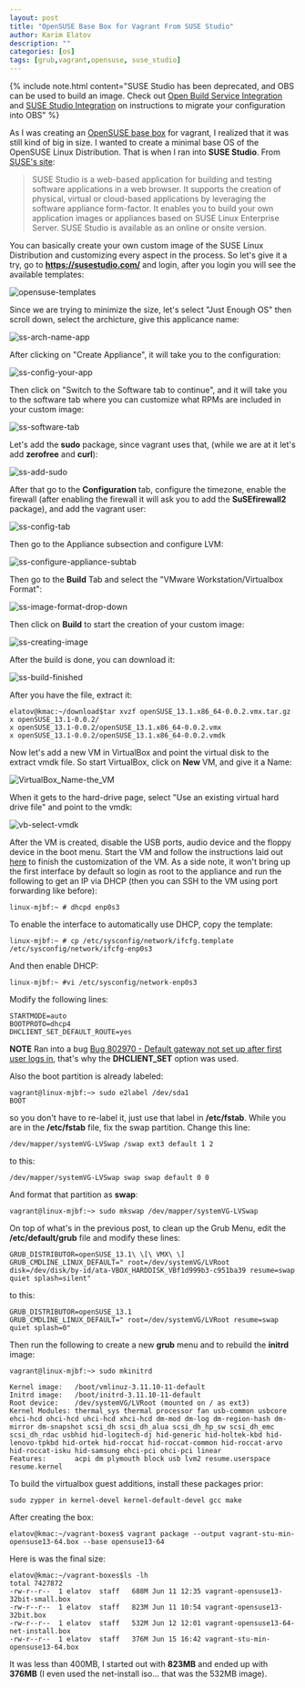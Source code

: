 ```yaml
---
layout: post
title: "OpenSUSE Base Box for Vagrant From SUSE Studio"
author: Karim Elatov
description: ""
categories: [os]
tags: [grub,vagrant,opensuse, suse_studio]
---
```

{% include note.html content="SUSE Studio has been deprecated, and OBS can be used to build an image. Check out [Open Build Service Integration](https://openbuildservice.org/2017/09/27/suse-studio-express/) and [SUSE Studio Integration](http://openbuildservice.org/2017/05/31/studio-import/) on instructions to migrate your configuration into OBS" %}

As I was creating an [OpenSUSE base box](/2014/06/create-a-base-opensuse-image-for-vagrant/) for vagrant, I realized that it was still kind of big in size. I wanted to create a minimal base OS of the OpenSUSE Linux Distribution. That is when I ran into **SUSE Studio**. From [SUSE's site](https://studioexpress.opensuse.org/):

> SUSE Studio is a web-based application for building and testing software applications in a web browser. It supports the creation of physical, virtual or cloud-based applications by leveraging the software appliance form-factor. It enables you to build your own application images or appliances based on SUSE Linux Enterprise Server. SUSE Studio is available as an online or onsite version.

You can basically create your own custom image of the SUSE Linux Distribution and customizing every aspect in the process. So let's give it a try, go to **https://susestudio.com/** and login, after you login you will see the available templates:

![opensuse-templates](https://seacloud.cc/d/480b5e8fcd/files/?p=/vagrant_create_os_box_with_studio/opensuse-templates.png&raw=1)

Since we are trying to minimize the size, let's select "Just Enough OS" then scroll down, select the archicture, give this applicance name:


![ss-arch-name-app](https://seacloud.cc/d/480b5e8fcd/files/?p=/vagrant_create_os_box_with_studio/ss-arch-name-app.png&raw=1)

After clicking on "Create Appliance", it will take you to the configuration:

![ss-config-your-app](https://seacloud.cc/d/480b5e8fcd/files/?p=/vagrant_create_os_box_with_studio/ss-config-your-app.png&raw=1)

Then click on "Switch to the Software tab to continue", and it will take you to the software tab where you can customize what RPMs are included in your custom image:

![ss-software-tab](https://seacloud.cc/d/480b5e8fcd/files/?p=/vagrant_create_os_box_with_studio/ss-software-tab.png&raw=1)

Let's add the **sudo** package, since vagrant uses that, (while we are at it let's add **zerofree** and **curl**):

![ss-add-sudo](https://seacloud.cc/d/480b5e8fcd/files/?p=/vagrant_create_os_box_with_studio/ss-add-sudo.png&raw=1)

After that go to the **Configuration** tab, configure the timezone, enable the firewall (after enabling the firewall it will ask you to add the **SuSEfirewall2** package), and add the vagrant user:

![ss-config-tab](https://seacloud.cc/d/480b5e8fcd/files/?p=/vagrant_create_os_box_with_studio/ss-config-tab.png&raw=1)

Then go to the Appliance subsection and configure LVM:

![ss-configure-appliance-subtab](https://seacloud.cc/d/480b5e8fcd/files/?p=/vagrant_create_os_box_with_studio/ss-configure-appliance-subtab.png&raw=1)

Then go to the **Build** Tab and select the "VMware Workstation/Virtualbox Format":

![ss-image-format-drop-down](https://seacloud.cc/d/480b5e8fcd/files/?p=/vagrant_create_os_box_with_studio/ss-image-format-drop-down.png&raw=1)

Then click on **Build** to start the creation of your custom image:

![ss-creating-image](https://seacloud.cc/d/480b5e8fcd/files/?p=/vagrant_create_os_box_with_studio/ss-creating-image.png&raw=1)

After the build is done, you can download it:

![ss-build-finished](https://seacloud.cc/d/480b5e8fcd/files/?p=/vagrant_create_os_box_with_studio/ss-build-finished.png&raw=1)

After you have the file, extract it:

	elatov@kmac:~/download$tar xvzf openSUSE_13.1.x86_64-0.0.2.vmx.tar.gz
	x openSUSE_13.1-0.0.2/
	x openSUSE_13.1-0.0.2/openSUSE_13.1.x86_64-0.0.2.vmx
	x openSUSE_13.1-0.0.2/openSUSE_13.1.x86_64-0.0.2.vmdk

Now let's add a new VM in VirtualBox and point the virtual disk to the extract vmdk file. So start VirtualBox, click on **New** VM, and give it a Name:

![VirtualBox_Name-the_VM](https://seacloud.cc/d/480b5e8fcd/files/?p=/vagrant_create_os_box_with_studio/VirtualBox_Name-the_VM.png&raw=1)

When it gets to the hard-drive page, select "Use an existing virtual hard drive file" and point to the vmdk:

![vb-select-vmdk](https://seacloud.cc/d/480b5e8fcd/files/?p=/vagrant_create_os_box_with_studio/vb-select-vmdk.png&raw=1)

After the VM is created, disable the USB ports, audio device and the floppy device in the boot menu. Start the VM and follow the instructions laid out [here](/2014/06/create-a-base-opensuse-image-for-vagrant/) to finish the customization of the VM. As a side note, it won't bring up the first interface by default so login as root to the appliance and run the following to get an IP via DHCP (then you can SSH to the VM using port forwarding like before):

	linux-mjbf:~ # dhcpd enp0s3

To enable the interface to automatically use DHCP, copy the template:

	linux-mjbf:~ # cp /etc/sysconfig/network/ifcfg.template /etc/sysconfig/network/ifcfg-enp0s3

And then enable DHCP:

	linux-mjbf:~ #vi /etc/sysconfig/network-enp0s3

Modify the following lines:

	STARTMODE=auto
	BOOTPROTO=dhcp4
	DHCLIENT_SET_DEFAULT_ROUTE=yes
	
**NOTE** Ran into a bug [Bug 802970 - Default gateway not set up after first user logs in](https://bugzilla.novell.com/show_bug.cgi?id=802970), that's why the **DHCLIENT_SET** option was used.
	
Also the boot partition is already labeled:

	vagrant@linux-mjbf:~> sudo e2label /dev/sda1
	BOOT

so you don't have to re-label it, just use that label in **/etc/fstab**. While you are in the **/etc/fstab** file, fix the swap partition. Change this line:

	/dev/mapper/systemVG-LVSwap /swap ext3 default 1 2

to this:

	/dev/mapper/systemVG-LVSwap swap swap default 0 0

And format that partition as **swap**:

	vagrant@linux-mjbf:~> sudo mkswap /dev/mapper/systemVG-LVSwap

On top of what's in the previous post, to clean up the Grub Menu, edit the **/etc/default/grub** file and modify these lines:

	GRUB_DISTRIBUTOR=openSUSE_13.1\ \[\ VMX\ \]
	GRUB_CMDLINE_LINUX_DEFAULT=" root=/dev/systemVG/LVRoot disk=/dev/disk/by-id/ata-VBOX_HARDDISK_VBf1d999b3-c951ba39 resume=swap quiet splash=silent"

to this:

	GRUB_DISTRIBUTOR=openSUSE_13.1
	GRUB_CMDLINE_LINUX_DEFAULT=" root=/dev/systemVG/LVRoot resume=swap quiet splash=0"

Then run the following to create a new **grub** menu and to rebuild the **initrd** image:

	vagrant@linux-mjbf:~> sudo mkinitrd
	
	Kernel image:   /boot/vmlinuz-3.11.10-11-default
	Initrd image:   /boot/initrd-3.11.10-11-default
	Root device:	/dev/systemVG/LVRoot (mounted on / as ext3)
	Kernel Modules:	thermal_sys thermal processor fan usb-common usbcore ehci-hcd ohci-hcd uhci-hcd xhci-hcd dm-mod dm-log dm-region-hash dm-mirror dm-snapshot scsi_dh scsi_dh_alua scsi_dh_hp_sw scsi_dh_emc scsi_dh_rdac usbhid hid-logitech-dj hid-generic hid-holtek-kbd hid-lenovo-tpkbd hid-ortek hid-roccat hid-roccat-common hid-roccat-arvo hid-roccat-isku hid-samsung ehci-pci ohci-pci linear
	Features:       acpi dm plymouth block usb lvm2 resume.userspace resume.kernel


To build the virtualbox guest additions, install these packages prior:

	sudo zypper in kernel-devel kernel-default-devel gcc make
 
 After creating the box:
 
	elatov@kmac:~/vagrant-boxes$ vagrant package --output vagrant-stu-min-opensuse13-64.box --base opensuse13-64
 
 Here is was the final size:
 
	elatov@kmac:~/vagrant-boxes$ls -lh
	total 7427872
	-rw-r--r--  1 elatov  staff   688M Jun 11 12:35 vagrant-opensuse13-32bit-small.box
	-rw-r--r--  1 elatov  staff   823M Jun 11 10:54 vagrant-opensuse13-32bit.box
	-rw-r--r--  1 elatov  staff   532M Jun 12 12:01 vagrant-opensuse13-64-net-install.box
	-rw-r--r--  1 elatov  staff   376M Jun 15 16:42 vagrant-stu-min-opensuse13-64.box

It was less than 400MB, I started out with **823MB** and ended up with **376MB** (I even used the net-install iso... that was the 532MB image).
